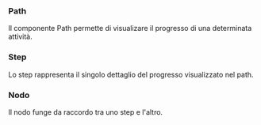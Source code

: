 ### **Path**

Il componente Path permette di visualizare il progresso di una determinata attività.

### **Step**

Lo step rappresenta il singolo dettaglio del progresso visualizzato nel path.

### **Nodo**

Il nodo funge da raccordo tra uno step e l'altro.
